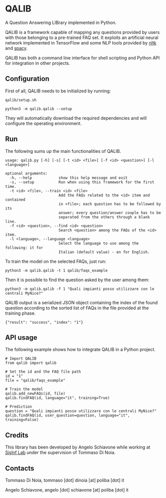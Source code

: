 # QALIB

A Question Answering LIBrary implemented in Python.

QALIB is a framework capable of mapping any questions provided by users with those belonging to a pre-trained FAQ set. It exploits an artificial neural network implemented in TensorFlow and some NLP tools provided by [nltk](https://www.nltk.org/) and [spacy](https://spacy.io/).

QALIB has both a command line interface for shell scripting and Python API for integration in other projects.

## Configuration

First of all, QALIB needs to be initialized by running:

```
qalib/setup.sh

python3 -m qalib.qalib --setup

```

They will automatically download the required dependencies and will configure the operating environment.

## Run

The following sums up the main functionalities of QALIB.

```
usage: qalib.py [-h] [-s] [-t <id> <file>] [-f <id> <question>] [-l <language>]

optional arguments:
  -h, --help            show this help message and exit
  -s, --setup           Run when using this framework for the first time.
  -t <id> <file>, --train <id> <file>
                        Add the FAQs related to the <id> item and contained
                        in <file>; each question has to be followed by its
                        answer; every question/answer couple has to be
                        separated from the others through a blank line.
  -f <id> <question>, --find <id> <question>
                        Search <question> among the FAQs of the <id> item.
  -l <language>, --language <language>
                        Select the language to use among the following: it for
                        Italian (default value) - en for English. 
```

To train the model on the selected FAQs, just run:

```
python3 -m qalib.qalib -t 1 qalib/faqs_example

```

Then it is possible to find the question asked by the user among them:

```
python3 -m qalib.qalib -f 1 "Quali impianti posso utilizzare con le centrali MyNice?"

```

QALIB output is a serialized JSON object containing the index of the found question according to the sorted list of FAQs in the file provided at the training phase.

```
{"result": "success", "index": "1"}

```

## API usage

The following example shows how to integrate QALIB in a Python project.

```
# Import QALIB
from qalib import qalib

# Set the id and the FAQ file path
id = "1"
file = "qalib/faqs_example"

# Train the model
qalib.add_newFAQs(id, file)
qalib.findFAQ(id, language="it", training=True)

# Prediction
question = "Quali impianti posso utilizzare con le centrali MyNice?"
qalib.findFAQ(id, user_question=question, language="it", training=False)

```

## Credits

This library has been developed by Angelo Schiavone while working at [SisInf Lab](http://sisinflab.poliba.it) under the supervision of Tommaso Di Noia.

## Contacts

Tommaso Di Noia, tommaso [dot] dinoia [at] poliba [dot] it

Angelo Schiavone, angelo [dot] schiavone [at] poliba [dot] it

